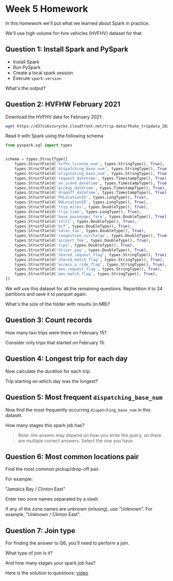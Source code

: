 # Week 5 Homework

In this homework we'll put what we learned about Spark
in practice.

We'll use high volume for-hire vehicles (HVFHV) dataset for that.

## Question 1: Install Spark and PySpark

* Install Spark
* Run PySpark
* Create a local spark session
* Execute `spark.version`

What's the output?

## Question 2: HVFHW February 2021

Download the HVFHV data for February 2021:

```bash
wget https://d37ci6vzurychx.cloudfront.net/trip-data/fhvhv_tripdata_2021-02.parquet
```

Read it with Spark using the following schema

```python
from pyspark.sql import types


schema = types.StructType([
    types.StructField('hvfhs_license_num', types.StringType(), True),
    types.StructField('dispatching_base_num', types.StringType(), True),
    types.StructField('originating_base_num', types.StringType(), True),
    types.StructField('request_datetime', types.TimestampType(), True),
    types.StructField('on_scene_datetime', types.TimestampType(), True),
    types.StructField('pickup_datetime', types.TimestampType(), True),
    types.StructField('dropoff_datetime', types.TimestampType(), True),
    types.StructField('PULocationID', types.LongType(), True),
    types.StructField('DOLocationID', types.LongType(), True),
    types.StructField('trip_miles', types.DoubleType(), True),
    types.StructField('trip_time', types.LongType(), True),
    types.StructField('base_passenger_fare', types.DoubleType(), True),
    types.StructField('tolls', types.DoubleType(), True),
    types.StructField('bcf', types.DoubleType(), True),
    types.StructField('sales_tax', types.DoubleType(), True),
    types.StructField('congestion_surcharge', types.DoubleType(), True),
    types.StructField('airport_fee', types.DoubleType(), True),
    types.StructField('tips', types.DoubleType(), True),
    types.StructField('driver_pay', types.DoubleType(), True),
    types.StructField('shared_request_flag', types.StringType(), True),
    types.StructField('shared_match_flag', types.StringType(), True),
    types.StructField('access_a_ride_flag', types.StringType(), True),
    types.StructField('wav_request_flag', types.StringType(), True),
    types.StructField('wav_match_flag', types.StringType(), True),
])
```

 We will use this dataset for all the remaining questions. Repartition it to 24 partitions and save it to parquet again.

What's the size of the folder with results (in MB)?

## Question 3: Count records

How many taxi trips were there on February 15?

Consider only trips that started on February 15.

## Question 4: Longest trip for each day

Now calculate the duration for each trip.

Trip starting on which day was the longest?

## Question 5: Most frequent `dispatching_base_num`

Now find the most frequently occurring `dispatching_base_num`
in this dataset.

How many stages this spark job has?

> Note: the answer may depend on how you write the query,
> so there are multiple correct answers.
> Select the one you have.

## Question 6: Most common locations pair

Find the most common pickup/drop-off pair.

For example:

"Jamaica Bay / Clinton East"

Enter two zone names separated by a slash

If any of the zone names are unknown (missing), use "Unknown". For example, "Unknown / Clinton East".

## Question 7: Join type

For finding the answer to Q6, you'll need to perform a join.

What type of join is it?

And how many stages your spark job has?

Here is the solution to questions: [video](https://youtu.be/3LK0elHi3fA)
